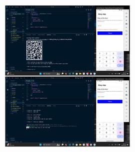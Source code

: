 <p float="left">
    <img src="z5882007627979_0ac45d1ce6fd5da7c9daaa27eb09164a.jpg" width="400" />
    <img src="z5882007645598_345ea9e92dc9503b6e36180373186c8e.jpg" width="400" />
</p>